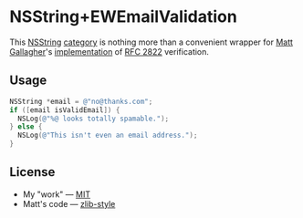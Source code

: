 NSString+EWEmailValidation
==========================

This [NSString](https://developer.apple.com/library/Mac/documentation/Cocoa/Reference/Foundation/Classes/NSString_Class/) [category](https://developer.apple.com/library/ios/documentation/general/conceptual/devpedia-cocoacore/Category.html) is nothing more than a convenient wrapper for [Matt Gallagher](http://www.cocoawithlove.com)'s [implementation](http://www.cocoawithlove.com/2009/06/verifying-that-string-is-email-address.html) of [RFC 2822](http://tools.ietf.org/html/rfc2822#section-3.4) verification.


## Usage
```objective-c
NSString *email = @"no@thanks.com";
if ([email isValidEmail]) {
  NSLog(@"%@ looks totally spamable.");
} else {
  NSLog(@"This isn't even an email address.");
}
```

## License
- My "work" &mdash; [MIT](http://ew.mit-license.org)
- Matt's code &mdash; [zlib-style](http://www.cocoawithlove.com/p/about.html)
